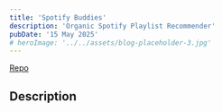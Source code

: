 ```yaml
---
title: 'Spotify Buddies'
description: 'Organic Spotify Playlist Recommender'
pubDate: '15 May 2025'
# heroImage: '../../assets/blog-placeholder-3.jpg'
---
```


[Repo](https://github.com/ARNiroula/MLOps_G47_SpotifyBuddies)

## Description
